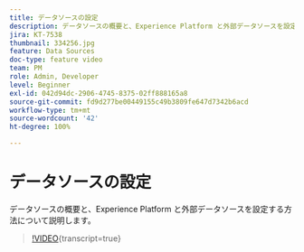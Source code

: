 ```yaml
---
title: データソースの設定
description: データソースの概要と、Experience Platform と外部データソースを設定する方法について説明します。
jira: KT-7538
thumbnail: 334256.jpg
feature: Data Sources
doc-type: feature video
team: PM
role: Admin, Developer
level: Beginner
exl-id: 042d94dc-2906-4745-8375-02ff888165a8
source-git-commit: fd9d277be00449155c49b3809fe647d7342b6acd
workflow-type: tm+mt
source-wordcount: '42'
ht-degree: 100%

---
```


# データソースの設定

データソースの概要と、Experience Platform と外部データソースを設定する方法について説明します。

>[!VIDEO](https://video.tv.adobe.com/v/3416779?quality=12&learn=on&captions=jpn){transcript=true}
